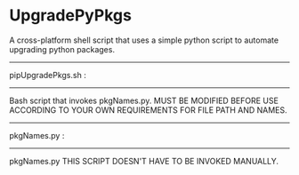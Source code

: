 # UpgradePyPkgs
A cross-platform shell script that uses a simple python script to automate upgrading 
python packages.

*********************
pipUpgradePkgs.sh : 
*********************
Bash script that invokes pkgNames.py.
MUST BE MODIFIED BEFORE USE ACCORDING TO YOUR OWN REQUIREMENTS FOR FILE PATH AND NAMES.

*********************
pkgNames.py : 
*********************
pkgNames.py <src file name> <dest file name>
THIS SCRIPT DOESN'T HAVE TO BE INVOKED MANUALLY.


